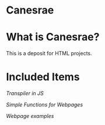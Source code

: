 # Canesrae

# What is Canesrae?
This is a deposit for HTML projects.

# Included Items

*Transpiler in JS*

*Simple Functions for Webpages*

*Webpage examples*






